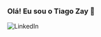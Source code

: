 ### Olá! Eu sou o Tiago Zay 👋

![LinkedIn](https://img.shields.io/badge/linkedin-%230077B5.svg?style=for-the-badge&logo=linkedin&logoColor=white)

<!--
**tiagozay/tiagozay** is a ✨ _special_ ✨ repository because its `README.md` (this file) appears on your GitHub profile.

Here are some ideas to get you started:

- 🔭 I’m currently working on ...
- 🌱 I’m currently learning ...
- 👯 I’m looking to collaborate on ...
- 🤔 I’m looking for help with ...
- 💬 Ask me about ...
- 📫 How to reach me: ...
- 😄 Pronouns: ...
- ⚡ Fun fact: ...
-->
